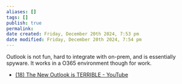 ```yaml
---
aliases: []
tags: []
publish: true
permalink:
date created: Friday, December 20th 2024, 7:53 pm
date modified: Friday, December 20th 2024, 7:54 pm
---
```


Outlook is not fun, hard to integrate with on-prem, and is essentially spyware.  It works in a O365 environment though for work.

- [(18) The New Outlook is TERRIBLE - YouTube](https://www.youtube.com/watch?v=9C5kOsySn-8)